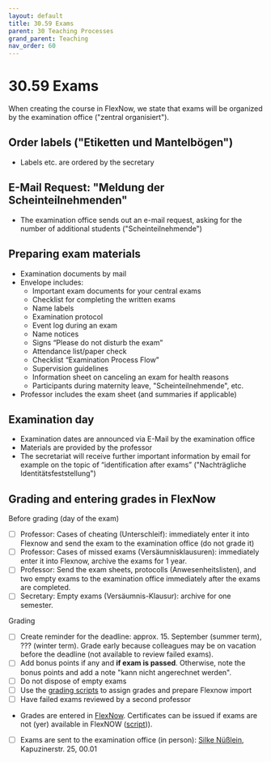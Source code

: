 ```yaml
---
layout: default
title: 30.59 Exams
parent: 30 Teaching Processes
grand_parent: Teaching
nav_order: 60
---
```


# 30.59 Exams

When creating the course in FlexNow, we state that exams will be organized by the examination office ("zentral organisiert").

## Order labels ("Etiketten und Mantelbögen")

- Labels etc. are ordered by the secretary

## E-Mail Request: "Meldung der Scheinteilnehmenden"

- The examination office sends out an e-mail request, asking for the number of additional students ("Scheinteilnehmende") 

## Preparing exam materials

- Examination documents by mail
- Envelope includes:
  - Important exam documents for your central exams
  - Checklist for completing the written exams
  - Name labels
  - Examination protocol
  - Event log during an exam
  - Name notices
  - Signs “Please do not disturb the exam”
  - Attendance list/paper check
  - Checklist “Examination Process Flow”
  - Supervision guidelines
  - Information sheet on canceling an exam for health reasons
  - Participants during maternity leave, "Scheinteilnehmende", etc.
- Professor includes the exam sheet (and summaries if applicable)

## Examination day

- Examination dates are announced via E-Mail by the examination office
- Materials are provided by the professor
- The secretariat will receive further important information by email for example on the topic of “identification after exams” ("Nachträgliche Identitätsfeststellung")

## Grading and entering grades in FlexNow

Before grading (day of the exam)

- [ ] Professor: Cases of cheating (Unterschleif): immediately enter it into Flexnow and send the exam to the examination office (do not grade it)
- [ ] Professor: Cases of missed exams (Versäumnisklausuren): immediately enter it into Flexnow, archive the exams for 1 year.
- [ ] Professor: Send the exam sheets, protocolls (Anwesenheitslisten), and two empty exams to the examination office immediately after the exams are completed.
- [ ] Secretary: Empty exams (Versäumnis-Klausur): archive for one semester.

Grading

- [ ] Create reminder for the deadline: approx. 15. September (summer term), ??? (winter term). Grade early because colleagues may be on vacation before the deadline (not available to review failed exams).
- [ ] Add bonus points if any and **if exam is passed**. Otherwise, note the bonus points and add a note "kann nicht angerechnet werden".
- [ ] Do not dispose of empty exams
- [ ] Use the [grading scripts](https://github.com/digital-work-lab/handbook/tree/main/src/grading) to assign grades and prepare Flexnow import
- [ ] Have failed exams reviewed by a second professor
- Grades are entered in [FlexNow](30.15.flexnow.html#entering-grades). Certificates can be issued if exams are not (yer) available in FlexNOW ([script](https://github.com/digital-work-lab/handbook/tree/main/src/scheine))).
- [ ] Exams are sent to the examination office (in person): [Silke Nüßlein](https://univis.uni-bamberg.de/prg?search=persons&show=info&department=322130&fullname=Silke+Nue%C3%9Flein), Kapuzinerstr. 25, 00.01
